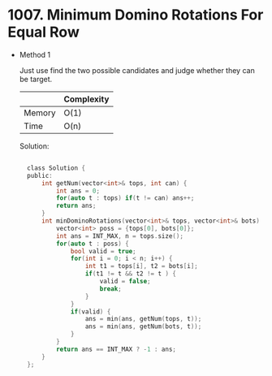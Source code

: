 # 1007. Minimum Domino Rotations For Equal Row

- Method 1

  Just use find the two possible candidates and judge whether they can be target.

  |        | Complexity |
  | ------ | ---------- |
  | Memory | O(1)       |
  | Time   | O(n)       |

  Solution:

  ```h

    class Solution {
    public:
        int getNum(vector<int>& tops, int can) {
            int ans = 0;
            for(auto t : tops) if(t != can) ans++;
            return ans;
        }
        int minDominoRotations(vector<int>& tops, vector<int>& bots) {
            vector<int> poss = {tops[0], bots[0]};
            int ans = INT_MAX, n = tops.size();
            for(auto t : poss) {
                bool valid = true;
                for(int i = 0; i < n; i++) {
                    int t1 = tops[i], t2 = bots[i];
                    if(t1 != t && t2 != t ) {
                        valid = false;
                        break;
                    }
                }
                if(valid) {
                    ans = min(ans, getNum(tops, t));
                    ans = min(ans, getNum(bots, t));
                }
            }
            return ans == INT_MAX ? -1 : ans;
        }
    };

  ```

<!-- - Method 2

    This is another method.

    | |   Complexity  |
    | ----------- | ----------- |
    |  Memory     | O(n) |
    |      Time       |  O(n) |


    Solution:

    ``` h



    ```

- Additional Knowledge:

    Here are some additional knowledge.



<br> -->
